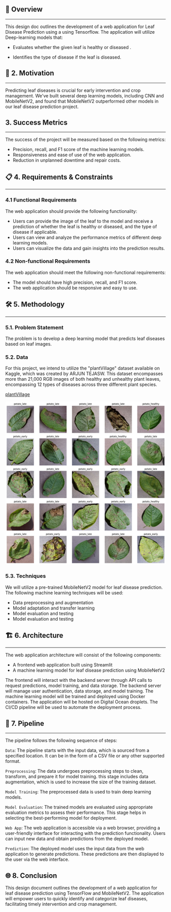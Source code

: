 ## 🌿 Overview

---

This design doc outlines the development of a web application for Leaf Disease Prediction using a using Tensorflow. The application will utilize Deep-learning models that:

- Evaluates whether the given leaf is healthy or diseased .

- Identifies the type of disease if the leaf is diseased.

## 🌱 2. Motivation

---

Predicting leaf diseases is crucial for early intervention and crop management. We've built several deep learning models, including CNN and MobileNetV2, and found that MobileNetV2 outperformed other models in our leaf disease prediction project.

## 3. Success Metrics

---

The success of the project will be measured based on the following metrics:

- Precision, recall, and F1 score of the machine learning models.
- Responsiveness and ease of use of the web application.
- Reduction in unplanned downtime and repair costs.

## 📋 4. Requirements & Constraints

---

### 4.1 Functional Requirements

The web application should provide the following functionality:

- Users can provide the image of the leaf to the model and receive a prediction of whether the leaf is healthy or diseased, and the type of disease if applicable.
- Users can view and analyze the performance metrics of different deep learning models.
- Users can visualize the data and gain insights into the prediction results.

### 4.2 Non-functional Requirements

The web application should meet the following non-functional requirements:

- The model should have high precision, recall, and F1 score.
- The web application should be responsive and easy to use.

## 🛠️ 5. Methodology

---

### 5.1. Problem Statement

The problem is to develop a deep learning model that predicts leaf diseases based on leaf images.

### 5.2. Data

For this project, we intend to utilize the "plantVillage" dataset available on Kaggle, which was created by ARJUN TEJASW. This dataset encompasses more than 21,000 RGB images of both healthy and unhealthy plant leaves, encompassing 12 types of diseases across three different plant species.

[plantVillage](https://www.kaggle.com/datasets/emmarex/plantdisease)

![](./front-end/assets/dataset.png)

### 5.3. Techniques

We will utilize a pre-trained MobileNetV2 model for leaf disease prediction. The following machine learning techniques will be used:

- Data preprocessing and augmentation
- Model adaptation and transfer learning
- Model evaluation and testing
- Model evaluation and testing

## 🏗️ 6. Architecture

---

The web application architecture will consist of the following components:

- A frontend web application built using Streamlit
- A machine learning model for leaf disease prediction using MobileNetV2

The frontend will interact with the backend server through API calls to request predictions, model training, and data storage. The backend server will manage user authentication, data storage, and model training. The machine learning model will be trained and deployed using Docker containers. The application will be hosted on Digital Ocean droplets. The CI/CD pipeline will be used to automate the deployment process.

## 📌 7. Pipeline

---

The pipeline follows the following sequence of steps:

`Data`: The pipeline starts with the input data, which is sourced from a specified location. It can be in the form of a CSV file or any other supported format.

`Preprocessing`: The data undergoes preprocessing steps to clean, transform, and prepare it for model training. this stage includes data augmentation, which is used to increase the size of the training dataset.

`Model Training`: The preprocessed data is used to train deep learning models.

`Model Evaluation`: The trained models are evaluated using appropriate evaluation metrics to assess their performance. This stage helps in selecting the best-performing model for deployment.

`Web App`: The web application is accessible via a web browser, providing a user-friendly interface for interacting with the prediction functionality. Users can input new data and obtain predictions from the deployed model.

`Prediction`: The deployed model uses the input data from the web application to generate predictions. These predictions are then displayed to the user via the web interface.

## 🌐 8. Conclusion

This design document outlines the development of a web application for leaf disease prediction using TensorFlow and MobileNetV2. The application will empower users to quickly identify and categorize leaf diseases, facilitating timely intervention and crop management.
